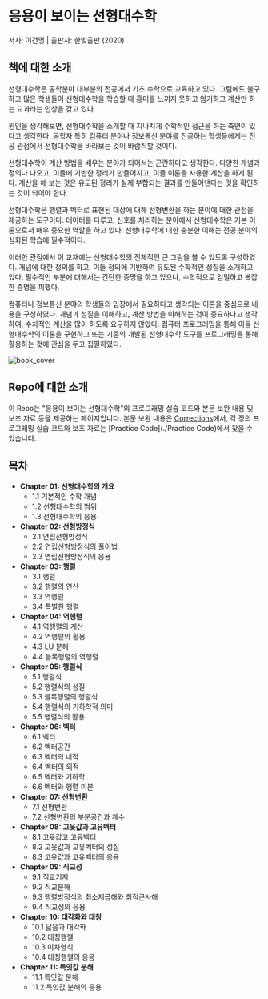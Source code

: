 # 응용이 보이는 선형대수학 
저자: 이건명  |   출판사: 한빛출판 (2020) 

## 책에 대한 소개
선형대수학은 공학분야 대부분의 전공에서 기초 수학으로 교육하고 있다. 그럼에도 불구하고 많은 학생들이 선형대수학을 학습할 때 흥미를 느끼지 못하고 암기하고 계산만 하는 교과라는 인상을 갖고 있다.

원인을 생각해보면, 선형대수학을 소개할 때 지나치게 수학적인 접근을 하는 측면이 있다고 생각한다. 공학자 특히 컴퓨터 분야나 정보통신 분야를 전공하는 학생들에게는 전공 관점에서 선형대수학을 바라보는 것이 바람직할 것이다. 

선형대수학이 계산 방법을 배우는 분야가 되어서는 곤란하다고 생각한다. 다양한 개념과 정의나 나오고, 이들에 기반한 정리가 만들어지고, 이들 이론을 사용한 계산을 하게 된다. 계산을 해 보는 것은 유도된 정리가 실제 부합되는 결과를 만들어낸다는 것을 확인하는 것이 되어야 한다. 

선형대수학은 행렬과 벡터로 표현된 대상에 대해 선형변환을 하는 분야에 대한 관점을 제공하는 도구이다. 데이터를 다루고, 신호를 처리하는 분야에서 선형대수학은 기본 이론으로서 매우 중요한 역할을 하고 있다. 선형대수학에 대한 충분한 이해는 전공 분야의 심화된 학습에 필수적이다. 

이러한 관점에서 이 교재에는 선형대수학의 전체적인 큰 그림을 볼 수 있도록 구성하였다. 개념에 대한 정의를 하고, 이들 정의에 기반하여 유도된 수학적인 성질을 소개하고 있다. 필수적인 부분에 대해서는 간단한 증명을 하고 있으나, 수학적으로 엄밀하고 복잡한 증명을 피했다. 

컴퓨터나 정보통신 분야의 학생들의 입장에서 필요하다고 생각되는 이론을 중심으로 내용을 구성하였다. 개념과 성질을 이해하고, 계산 방법을 이해하는 것이 중요하다고 생각하여, 수치적인 계산을 많이 하도록 요구하지 않았다. 컴퓨터 프로그래밍을 통해 이들 선형대수학의 이론을 구현하고 또는 기존의 개발된 선형대수학 도구를 프로그래밍을 통해 활용하는 것에 관심을 두고 집필하였다. 

![book_cover]()

## Repo에 대한 소개
이 Repo는 "응용이 보이는 선형대수학"의 프로그래밍 실습 코드와 본문 보완 내용 및 보조 자료 등을 제공하는 페이지입니다. 본문 보완 내용은 [Corrections](./Corrections)에서, 각 장의 프로그래밍 실습 코드와 보조 자료는 [Practice Code](./Practice Code)에서 찾을 수 있습니다. 

## 목차
- **Chapter 01: 선형대수학의 개요**
  - 1.1 기본적인 수학 개념
  - 1.2 선형대수학의 범위
  - 1.3 선형대수학의 응용
- **Chapter 02: 선형방정식**
  - 2.1 연립선형방정식
  - 2.2 연립선형방정식의 풀이법
  - 2.3 연립선형방정식의 응용
- **Chapter 03: 행렬**
  - 3.1 행렬
  - 3.2 행렬의 연산
  - 3.3 역행렬
  - 3.4 특별한 행렬
- **Chapter 04: 역행렬**
  - 4.1 역행렬의 계산
  - 4.2 역행렬의 활용
  - 4.3 LU 분해
  - 4.4 블록행렬의 역행렬
- **Chapter 05: 행렬식**
  - 5.1 행렬식
  - 5.2 행렬식의 성질
  - 5.3 블록행렬의 행렬식
  - 5.4 행렬식의 기하학적 의미
  - 5.5 행렬식의 활용
- **Chapter 06: 벡터**
  - 6.1 벡터 
  - 6.2 벡터공간
  - 6.3 벡터의 내적
  - 6.4 벡터의 외적
  - 6.5 벡터와 기하학
  - 6.6 벡터와 행렬 미분
- **Chapter 07: 선형변환**
  - 7.1 선형변환
  - 7.2 선형변환의 부분공간과 계수
- **Chapter 08: 고윳값과 고유벡터**
  - 8.1 고윳값고 고유벡터
  - 8.2 고윳값과 고유벡터의 성질
  - 8.3 고윳값과 고유벡터의 응용
- **Chapter 09: 직교성**
  - 9.1 직교기저
  - 9.2 직교분해
  - 9.3 행렬방정식의 최소제곱해와 최적근사해
  - 9.4 직교성의 응용
- **Chapter 10: 대각화와 대칭**
  - 10.1 닮음과 대각화
  - 10.2 대칭행렬
  - 10.3 이차형식
  - 10.4 대칭행렬의 응용
- **Chapter 11: 특잇값 분해**
  - 11.1 특잇값 분해
  - 11.2 특잇값 분해의 응용




